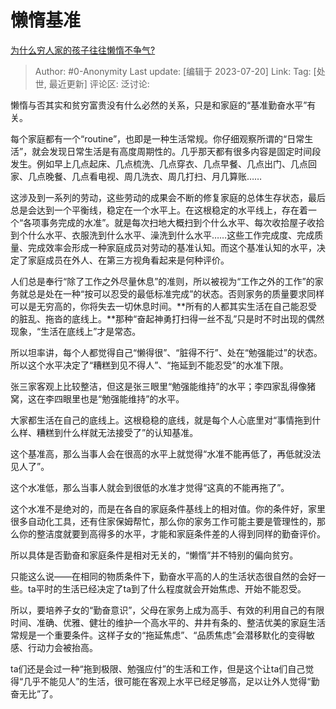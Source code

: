 # 懒惰基准
[为什么穷人家的孩子往往懒惰不争气?](https://www.zhihu.com/question/611092150/answer/3126147637)

> Author: #0-Anonymity
> Last update: [编辑于 2023-07-20]
> Link:
> Tag: [处世, 最近更新]
> 评论区:
> 泛讨论:

懒惰与否其实和贫穷富贵没有什么必然的关系，只是和家庭的“基准勤奋水平”有关。

每个家庭都有一个“routine”，也即是一种生活常规。你仔细观察所谓的“日常生活”，就会发现日常生活是有高度周期性的。几乎那天都有很多内容是固定时间段发生。例如早上几点起床、几点梳洗、几点穿衣、几点早餐、几点出门、几点回家、几点晚餐、几点看电视、周几洗衣、周几打扫、月几算账……

这涉及到一系列的劳动，这些劳动的成果会不断的修复家庭的总体生存状态，最后总是会达到一个平衡线，稳定在一个水平上。在这根稳定的水平线上，存在着一个“各项事务完成的水准”。就是每次扫地大概扫到个什么水平、每次收拾屋子收拾到个什么水平、衣服洗到什么水平、澡洗到什么水平……这些工作完成度、完成质量、完成效率会形成一种家庭成员对劳动的基准认知。而这个基准认知的水平，决定了家庭成员在外人、在第三方视角看起来是何种评价。

人们总是奉行“除了工作之外尽量休息”的准则，所以被视为“工作之外的工作”的家务就总是处在一种“按可以忍受的最低标准完成”的状态。否则家务的质量要求同样可以是无穷高的，你将失去一切休息时间。**所有的人都其实生活在自己能忍受的脏乱、拖沓的底线上。**那种“奋起神勇打扫得一丝不乱”只是时不时出现的偶然现象，“生活在底线上”才是常态。

所以坦率讲，每个人都觉得自己“懒得很”、“脏得不行”、处在“勉强能过”的状态。所以这个水平决定了“糟糕到见不得人”、“拖延到不能忍受”的水准下限。

张三家客观上比较整洁，但这是张三眼里“勉强能维持”的水平；李四家乱得像猪窝，这在李四眼里也是“勉强能维持”的水平。

大家都生活在自己的底线上。这根稳稳的底线，就是每个人心底里对“事情拖到什么样、糟糕到什么样就无法接受了”的认知基准。

这个基准高，那么当事人会在很高的水平上就觉得“水准不能再低了，再低就没法见人了”。

这个水准低，那么当事人就会到很低的水准才觉得“这真的不能再拖了”。

这个水准不是绝对的，而是在各自的家庭条件基线上的相对值。你的条件好，家里很多自动化工具，还有住家保姆帮忙，那么你的家务工作可能主要是管理性的，那么你的整洁度就要到高得多的水平，才能和家庭条件差的人得到同样的勤奋评价。

所以具体是否勤奋和家庭条件是相对无关的，“懒惰”并不特别的偏向贫穷。

只能这么说——在相同的物质条件下，勤奋水平高的人的生活状态很自然的会好一些。ta平时的生活已经决定了ta到了什么程度就会开始焦虑、开始不能忍受。

所以，要培养子女的“勤奋意识”，父母在家务上成为高手、有效的利用自己的有限时间、准确、优雅、健壮的维护一个高水平的、井井有条的、整洁优美的家庭生活常规是一个重要条件。这样子女的“拖延焦虑”、“品质焦虑”会潜移默化的变得敏感、行动力会被抬高。

ta们还是会过一种“拖到极限、勉强应付”的生活和工作，但是这个让ta们自己觉得“几乎不能见人”的生活，很可能在客观上水平已经足够高，足以让外人觉得“勤奋无比”了。